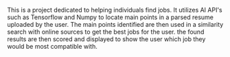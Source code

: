 This is a project dedicated to helping individuals find jobs. It utilizes AI API's such as Tensorflow and Numpy to locate main points in a parsed resume uploaded by the user. The main points identified are then used in a similarity search with online sources to get the best jobs for the user. the found results are then scored and displayed to show the user which job they would be most compatible with.
